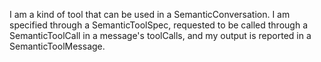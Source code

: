 I am a kind of tool that can be used in a SemanticConversation. I am specified through a SemanticToolSpec, requested to be called through a SemanticToolCall in a message's toolCalls, and my output is reported in a SemanticToolMessage.